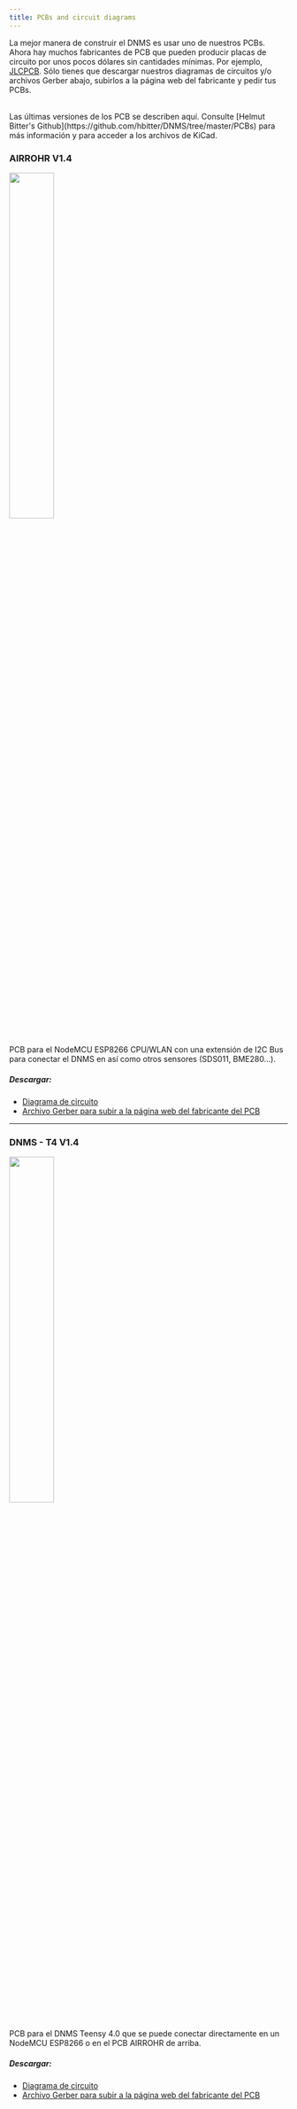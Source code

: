 ```yaml
---
title: PCBs and circuit diagrams
---
```


La mejor manera de construir el DNMS es usar uno de nuestros PCBs.
Ahora hay muchos fabricantes de PCB que pueden producir placas de circuito por unos pocos dólares sin cantidades mínimas. Por ejemplo, [JLCPCB](https://jlcpcb.com/).
Sólo tienes que descargar nuestros diagramas de circuitos y/o archivos Gerber abajo, subirlos a la página web del fabricante y pedir tus PCBs. 

<br>
Las últimas versiones de los PCB se describen aquí. Consulte [Helmut Bitter's Github](https://github.com/hbitter/DNMS/tree/master/PCBs) para más información y para acceder a los archivos de KiCad. 

### AIRROHR V1.4
<img src="../docs/dnms/airrohr-PCB.jpg" style="display: block; width:40%;margin: 1em 0"/>
PCB para el NodeMCU ESP8266 CPU/WLAN con una extensión de I2C Bus para conectar el DNMS en así como otros sensores (SDS011, BME280...).


##### Descargar:
* [Diagrama de circuito](../docs/dnms/airrohr-PCB-circuit-diagram.pdf)
* [Archivo Gerber para subir a la página web del fabricante del PCB](../docs/dnms/airrohr-PCB-circuit-diagram-gerber.zip)

---

### DNMS - T4 V1.4
<img src="../docs/dnms/dnms-noise-measuring-teensy-4.jpg" style="display: block;width:40%; margin: 1em 0"/>
PCB para el DNMS Teensy 4.0 que se puede conectar directamente en un NodeMCU ESP8266 o en el PCB AIRROHR de arriba.


##### Descargar:
* [Diagrama de circuito](../docs/dnms/dnms-noise-measuring-teensy-40-circuit-diagram.pdf)
* [Archivo Gerber para subir a la página web del fabricante del PCB](../docs/dnms/dnms-noise-measuring-teensy-40-circuit-gerber.zip)


